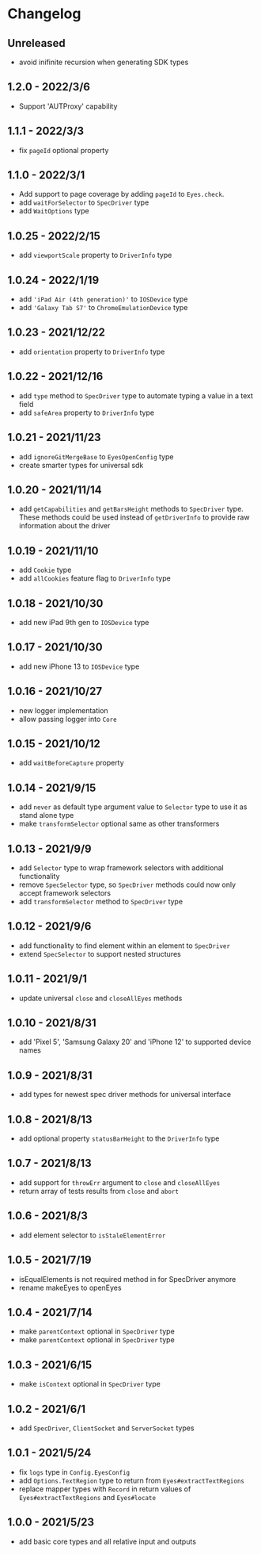# Changelog

## Unreleased

- avoid inifinite recursion when generating SDK types

## 1.2.0 - 2022/3/6

- Support 'AUTProxy' capability

## 1.1.1 - 2022/3/3

- fix `pageId` optional property

## 1.1.0 - 2022/3/1

- Add support to page coverage by adding `pageId` to `Eyes.check`.
- add `waitForSelector` to `SpecDriver` type
- add `WaitOptions` type

## 1.0.25 - 2022/2/15

- add `viewportScale` property to `DriverInfo` type

## 1.0.24 - 2022/1/19

- add `'iPad Air (4th generation)'` to `IOSDevice` type
- add `'Galaxy Tab S7'` to `ChromeEmulationDevice` type

## 1.0.23 - 2021/12/22

- add `orientation` property to `DriverInfo` type

## 1.0.22 - 2021/12/16

- add `type` method to `SpecDriver` type to automate typing a value in a text field
- add `safeArea` property to `DriverInfo` type

## 1.0.21 - 2021/11/23

- add `ignoreGitMergeBase` to `EyesOpenConfig` type
- create smarter types for universal sdk

## 1.0.20 - 2021/11/14

- add `getCapabilities` and `getBarsHeight` methods to `SpecDriver` type. These methods could be used instead of `getDriverInfo` to provide raw information about the driver

## 1.0.19 - 2021/11/10

- add `Cookie` type
- add `allCookies` feature flag to `DriverInfo` type

## 1.0.18 - 2021/10/30

- add new iPad 9th gen to `IOSDevice` type

## 1.0.17 - 2021/10/30

- add new iPhone 13 to `IOSDevice` type

## 1.0.16 - 2021/10/27

- new logger implementation
- allow passing logger into `Core` 

## 1.0.15 - 2021/10/12

- add `waitBeforeCapture` property

## 1.0.14 - 2021/9/15

- add `never` as default type argument value to  `Selector` type to use it as stand alone type
- make `transformSelector` optional same as other transformers 

## 1.0.13 - 2021/9/9

- add `Selector` type to wrap framework selectors with additional functionality
- remove `SpecSelector` type, so `SpecDriver` methods could now only accept framework selectors
- add `transformSelector` method to `SpecDriver` type

## 1.0.12 - 2021/9/6

- add functionality to find element within an element to `SpecDriver`
- extend `SpecSelector` to support nested structures

## 1.0.11 - 2021/9/1

- update universal `close` and `closeAllEyes` methods

## 1.0.10 - 2021/8/31

- add 'Pixel 5', 'Samsung Galaxy 20' and 'iPhone 12' to supported device names

## 1.0.9 - 2021/8/31

- add types for newest spec driver methods for universal interface

## 1.0.8 - 2021/8/13

- add optional property `statusBarHeight` to the `DriverInfo` type

## 1.0.7 - 2021/8/13

- add support for `throwErr` argument to `close` and `closeAllEyes`
- return array of tests results from `close` and `abort`

## 1.0.6 - 2021/8/3

- add element selector to `isStaleElementError`

## 1.0.5 - 2021/7/19

- isEqualElements is not required method in for SpecDriver anymore
- rename makeEyes to openEyes

## 1.0.4 - 2021/7/14

- make `parentContext` optional in `SpecDriver` type
- make `parentContext` optional in `SpecDriver` type
## 1.0.3 - 2021/6/15

- make `isContext` optional in `SpecDriver` type

## 1.0.2 - 2021/6/1

- add `SpecDriver`, `ClientSocket` and `ServerSocket` types

## 1.0.1 - 2021/5/24

- fix `logs` type in `Config.EyesConfig`
- add `Options.TextRegion` type to return from `Eyes#extractTextRegions`
- replace mapper types with `Record` in return values of `Eyes#extractTextRegions` and `Eyes#locate`

## 1.0.0 - 2021/5/23

- add basic core types and all relative input and outputs
